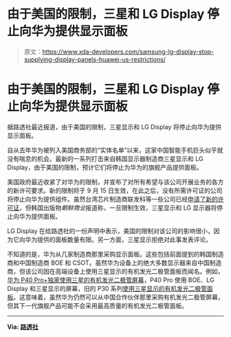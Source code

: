 # 由于美国的限制，三星和 LG Display 停止向华为提供显示面板

> 原文：<https://www.xda-developers.com/samsung-lg-display-stop-supplying-display-panels-huawei-us-restrictions/>

# 由于美国的限制，三星和 LG Display 停止向华为提供显示面板

据路透社最近报道，由于美国的限制，三星显示和 LG Display 将停止向华为提供显示面板。

自从去年华为被列入美国商务部的“实体名单”以来，这家中国智能手机巨头似乎就没有喘息的机会。最新的一系列打击来自韩国显示器制造商三星显示和 LG Display，由于美国的限制，预计它们将停止为华为的旗舰产品提供面板。

美国政府最近收紧了对华为的限制，并宣布了对所有希望与该公司开展业务的各方的新许可要求。新的限制将于 9 月 15 日生效，在此之后，没有所需许可证的公司将停止向华为提供组件。虽然台湾芯片制造商联发科等一些公司已经[申请了新的许可证](https://www.xda-developers.com/mediatek-applies-us-permission-supply-huawei-chips/)，但韩国出版物*朝鲜商业*报道称，一旦限制生效，三星显示和 LG 显示器将停止向华为提供面板。

LG Display 在给路透社的一份声明中表示，美国的限制对该公司的影响很小，因为它向华为提供的面板数量有限。另一方面，三星显示拒绝对此事发表评论。

不知道的是，华为从几家制造商那里采购显示面板。这些包括前面提到的韩国制造商和中国制造商 BOE 和 CSOT。虽然华为设备上的绝大多数显示器来自中国制造商，但该公司因在高端设备上使用三星显示的有机发光二极管面板而闻名。例如，[华为 P40 Pro+独家使用三星的有机发光二极管屏幕](https://www.sammobile.com/news/huawei-p40-series-use-samsung-oled-screens/#:~:text=Samsung%20Display%20is%20the%20biggest,Realme%2C%20Vivo%2C%20and%20Xiaomi.)，P40 Pro 使用 BOE、LG Display 和三星显示的屏幕，旧的 P30 系列[使用三星显示的有机发光二极管面板](https://www.sammobile.com/2019/03/16/samsung-display-huawei-p30-pro#:~:text=It%20seems%20Huawei%20and%20Samsung,for%20the%20Mate%2020%20Pro.)。这意味着，虽然华为仍然可以从中国合作伙伴那里采购有机发光二极管屏幕，但其下一代旗舰产品可能不会采用最高质量的有机发光二极管面板。

* * *

**Via: [路透社](https://www.reuters.com/article/us-usa-huawei-tech-samsung-elec-lg-displ/samsung-lg-display-to-stop-supplying-panels-to-huawei-due-to-us-restrictions-chosun-idUSKBN2600EZ)**